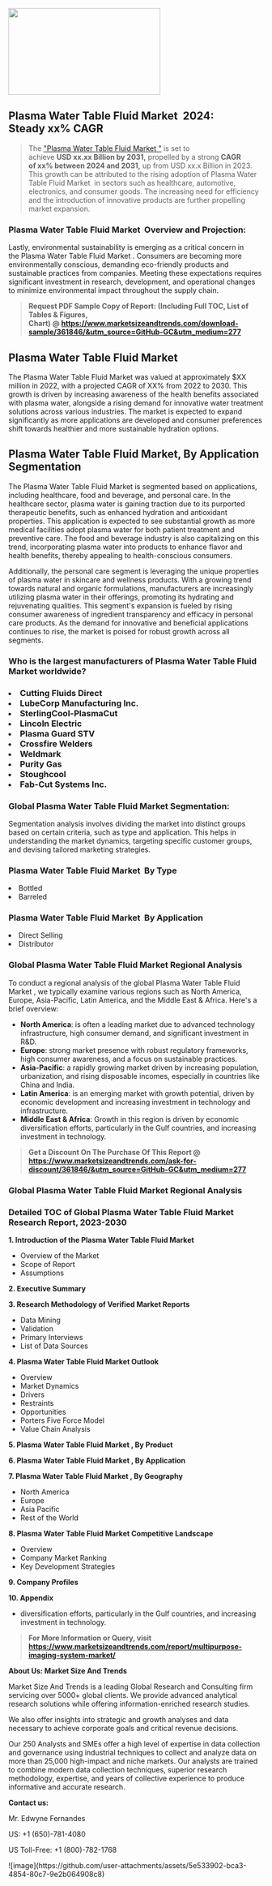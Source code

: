 <p><img class="alignnone size-medium wp-image-20088" src="https://ffe5etoiles.com/wp-content/uploads/2024/12/MST1-300x171.png" alt="" width="300" height="171" /></p><h2 id="ember46" class="ember-view reader-text-block__heading-2">Plasma Water Table Fluid Market &nbsp;2024: Steady&nbsp;xx% CAGR</h2><blockquote id="ember47" class="ember-view reader-text-block__blockquote">The&nbsp;<a class="app-aware-link " href="https://www.marketsizeandtrends.com/download-sample/361846/&utm_source=GitHub-GC&utm_medium=277" target="_blank" data-test-app-aware-link="">"Plasma Water Table Fluid Market "</a>&nbsp;is set to achieve&nbsp;<strong>USD&nbsp;xx.xx&nbsp;Billion by 2031,</strong>&nbsp;propelled by a strong&nbsp;<strong>CAGR of&nbsp;xx% between 2024 and 2031,</strong>&nbsp;up from USD xx.x Billion in 2023. This growth can be attributed to the rising adoption of&nbsp;Plasma Water Table Fluid Market &nbsp;in sectors such as healthcare, automotive, electronics, and consumer goods. The increasing need for efficiency and the introduction of innovative products are further propelling market expansion.</blockquote><h3 id="ember48" class="ember-view reader-text-block__heading-3">Plasma Water Table Fluid Market &nbsp;Overview and Projection:</h3><p id="ember49" class="ember-view reader-text-block__paragraph">Lastly, environmental sustainability is emerging as a critical concern in the&nbsp;Plasma Water Table Fluid Market . Consumers are becoming more environmentally conscious, demanding eco-friendly products and sustainable practices from companies. Meeting these expectations requires significant investment in research, development, and operational changes to minimize environmental impact throughout the supply chain.</p><blockquote id="ember50" class="ember-view reader-text-block__blockquote"><strong>Request PDF Sample Copy of Report: (Including Full TOC, List of Tables &amp; Figures, Chart)&nbsp;@&nbsp;<strong><a href="https://www.marketsizeandtrends.com/download-sample/361846/&utm_source=GitHub-GC&utm_medium=277" target="_blank">https://www.marketsizeandtrends.com/download-sample/361846/&utm_source=GitHub-GC&utm_medium=277</a></strong></strong></blockquote><h3 class=""> <h2>Plasma Water Table Fluid Market</h2><p>The Plasma Water Table Fluid Market was valued at approximately $XX million in 2022, with a projected CAGR of XX% from 2022 to 2030. This growth is driven by increasing awareness of the health benefits associated with plasma water, alongside a rising demand for innovative water treatment solutions across various industries. The market is expected to expand significantly as more applications are developed and consumer preferences shift towards healthier and more sustainable hydration options.</p><h2>Plasma Water Table Fluid Market, By Application Segmentation</h2><p>The Plasma Water Table Fluid Market is segmented based on applications, including healthcare, food and beverage, and personal care. In the healthcare sector, plasma water is gaining traction due to its purported therapeutic benefits, such as enhanced hydration and antioxidant properties. This application is expected to see substantial growth as more medical facilities adopt plasma water for both patient treatment and preventive care. The food and beverage industry is also capitalizing on this trend, incorporating plasma water into products to enhance flavor and health benefits, thereby appealing to health-conscious consumers.</p><p>Additionally, the personal care segment is leveraging the unique properties of plasma water in skincare and wellness products. With a growing trend towards natural and organic formulations, manufacturers are increasingly utilizing plasma water in their offerings, promoting its hydrating and rejuvenating qualities. This segment's expansion is fueled by rising consumer awareness of ingredient transparency and efficacy in personal care products. As the demand for innovative and beneficial applications continues to rise, the market is poised for robust growth across all segments.</p></h3><h3 id="" class="">Who is the largest manufacturers of&nbsp;Plasma Water Table Fluid Market  worldwide?</h3><h3 class=""></Li><Li>Cutting Fluids Direct</Li><Li> LubeCorp Manufacturing Inc.</Li><Li> SterlingCool-PlasmaCut</Li><Li> Lincoln Electric</Li><Li> Plasma Guard STV</Li><Li> Crossfire Welders</Li><Li> Weldmark</Li><Li> Purity Gas</Li><Li> Stoughcool</Li><Li> Fab-Cut Systems Inc.</h3><h3 id="ember53" class="ember-view reader-text-block__heading-3">Global&nbsp;Plasma Water Table Fluid Market  Segmentation:</h3><p id="ember54" class="ember-view reader-text-block__paragraph">Segmentation analysis involves dividing the market into distinct groups based on certain criteria, such as type and application. This helps in understanding the market dynamics, targeting specific customer groups, and devising tailored marketing strategies.</p><h3 id="" class="">Plasma Water Table Fluid Market &nbsp;By Type</h3><p></Li><Li>Bottled</Li><Li> Barreled</p><h3 id="" class="">Plasma Water Table Fluid Market &nbsp;By Application</h3><p class=""></Li><Li>Direct Selling</Li><Li> Distributor</p><h3 id="ember62" class="ember-view reader-text-block__heading-3">Global Plasma Water Table Fluid Market  Regional Analysis</h3><p id="ember63" class="ember-view reader-text-block__paragraph">To conduct a regional analysis of the global Plasma Water Table Fluid Market , we typically examine various regions such as North America, Europe, Asia-Pacific, Latin America, and the Middle East &amp; Africa. Here's a brief overview:</p><ul><li><strong>North America</strong>: is often a leading market due to advanced technology infrastructure, high consumer demand, and significant investment in R&amp;D.</li><li><strong>Europe</strong>: strong market presence with robust regulatory frameworks, high consumer awareness, and a focus on sustainable practices.</li><li><strong>Asia-Pacific</strong>: a rapidly growing market driven by increasing population, urbanization, and rising disposable incomes, especially in countries like China and India.</li><li><strong>Latin America</strong>: is an emerging market with growth potential, driven by economic development and increasing investment in technology and infrastructure.</li><li><strong>Middle East &amp; Africa</strong>: Growth in this region is driven by economic diversification efforts, particularly in the Gulf countries, and increasing investment in technology.</li></ul><blockquote id="ember61" class="ember-view reader-text-block__blockquote"><strong>Get a Discount On The Purchase Of This Report @ <strong><a href="https://html-cleaner.com/" target="">https://www.marketsizeandtrends.com/ask-for-discount/361846/&utm_source=GitHub-GC&utm_medium=277</a></strong></strong></blockquote><h3 id="ember62" class="ember-view reader-text-block__heading-3">Global Plasma Water Table Fluid Market  Regional Analysis</h3><h3 id="" class="">Detailed TOC of Global Plasma Water Table Fluid Market  Research Report, 2023-2030</h3><p id="" class=""><strong>1. Introduction of the Plasma Water Table Fluid Market </strong></p><ul><li>Overview of the Market</li><li>Scope of Report</li><li>Assumptions</li></ul><p id="" class=""><strong>2. Executive Summary</strong></p><p id="" class=""><strong>3. Research Methodology of Verified Market Reports</strong></p><ul><li>Data Mining</li><li>Validation</li><li>Primary Interviews</li><li>List of Data Sources</li></ul><p id="" class=""><strong>4. Plasma Water Table Fluid Market  Outlook</strong></p><ul><li>Overview</li><li>Market Dynamics</li><li>Drivers</li><li>Restraints</li><li>Opportunities</li><li>Porters Five Force Model</li><li>Value Chain Analysis</li></ul><p id="" class=""><strong>5. Plasma Water Table Fluid Market , By Product</strong></p><p id="" class=""><strong>6. Plasma Water Table Fluid Market , By Application</strong></p><p id="" class=""><strong>7. Plasma Water Table Fluid Market , By Geography</strong></p><ul><li>North America</li><li>Europe</li><li>Asia Pacific</li><li>Rest of the World</li></ul><p id="" class=""><strong>8. Plasma Water Table Fluid Market  Competitive Landscape</strong></p><ul><li>Overview</li><li>Company Market Ranking</li><li>Key Development Strategies</li></ul><p id="" class=""><strong>9. Company Profiles</strong></p><p id="" class=""><strong>10. Appendix</strong></p><ul><li>diversification efforts, particularly in the Gulf countries, and increasing investment in technology.</li></ul><blockquote id="ember65" class="ember-view reader-text-block__blockquote"><strong>For More Information or Query, visit <strong><strong><a href="https://html-cleaner.com/" target="">https://www.marketsizeandtrends.com/report/multipurpose-imaging-system-market/</a></strong></strong></strong></blockquote><p id="" class=""><strong>About Us: Market Size And Trends</strong></p><p id="" class="">Market Size And Trends is a leading Global Research and Consulting firm servicing over 5000+ global clients. We provide advanced analytical research solutions while offering information-enriched research studies.</p><p id="" class="">We also offer insights into strategic and growth analyses and data necessary to achieve corporate goals and critical revenue decisions.</p><p id="" class="">Our 250 Analysts and SMEs offer a high level of expertise in data collection and governance using industrial techniques to collect and analyze data on more than 25,000 high-impact and niche markets. Our analysts are trained to combine modern data collection techniques, superior research methodology, expertise, and years of collective experience to produce informative and accurate research.</p><p id="" class=""><strong>Contact us:</strong></p><p id="" class="">Mr. Edwyne Fernandes</p><p id="" class="">US: +1 (650)-781-4080</p><p id="" class="">US Toll-Free: +1 (800)-782-1768</p>
![image](https://github.com/user-attachments/assets/5e533902-bca3-4854-80c7-9e2b064908c8)
